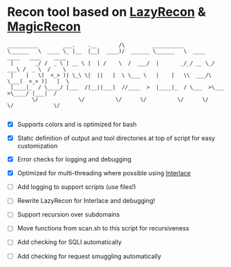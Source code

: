 # Recon tool based on [LazyRecon](https://github.com/nahamsec/lazyrecon) & [MagicRecon](https://github.com/robotshell/magicRecon)

```
__________        ___.    .__       /\         __________
\______   \  ____ \_ |__  |__|  ____)/  ______ \______   \  ____   ____   ____    ____
 |       _/ /  _ \ | __ \ |  | /    \  /  ___/  |       _/_/ __ \_/ ___\ /  _ \  /    \
 |    |   \(  <_> )| \_\ \|  ||   |  \ \___ \   |    |   \\  ___/\  \___(  <_> )|   |  \
 |____|_  / \____/ |___  /|__||___|  //____  >  |____|_  / \___  >\___  >\____/ |___|  /
        \/             \/          \/      \/          \/      \/     \/             \/
        
```
 
 
 - [x] Supports colors and is optimized for bash
 - [x] Static definition of output and tool directories at top of script for easy customization
 - [x] Error checks for logging and debugging
 - [x] Optimized for multi-threading where possible using [Interlace](https://github.com/codingo/Interlace)
 - [ ] Add logging to support scripts (use files!)
 - [ ] Rewrite LazyRecon for Interlace and debugging!
 - [ ] Support recursion over subdomains
 - [ ] Move functions from scan.sh to this script for recursiveness
 - [ ] Add checking for SQLI automatically
 - [ ] Add checking for request smuggling automatically
  
 